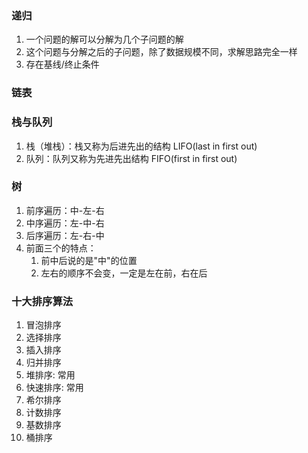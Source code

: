### 递归
1. 一个问题的解可以分解为几个子问题的解
2. 这个问题与分解之后的子问题，除了数据规模不同，求解思路完全一样
3. 存在基线/终止条件

### 链表

### 栈与队列
1. 栈（堆栈）：栈又称为后进先出的结构 LIFO(last in first out)
2. 队列：队列又称为先进先出结构 FIFO(first in first out)

### 树
1. 前序遍历：中-左-右
2. 中序遍历：左-中-右
3. 后序遍历：左-右-中
4. 前面三个的特点：
   1. 前中后说的是"中"的位置
   2. 左右的顺序不会变，一定是左在前，右在后

### 十大排序算法
1. 冒泡排序
2. 选择排序
3. 插入排序
4. 归并排序
5. 堆排序: 常用
6. 快速排序: 常用
7. 希尔排序
8. 计数排序
9. 基数排序
10. 桶排序